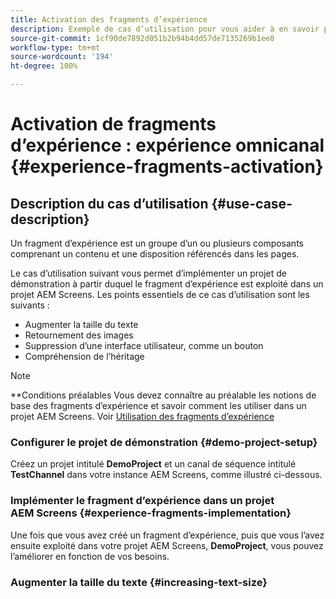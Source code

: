 ```yaml
---
title: Activation des fragments d’expérience
description: Exemple de cas d’utilisation pour vous aider à en savoir plus sur l’activation des fragments d’expérience concernant AEM Screens.
source-git-commit: 1cf90de7892d051b2b94b4dd57de7135269b1ee8
workflow-type: tm+mt
source-wordcount: '194'
ht-degree: 100%

---
```



# Activation de fragments d’expérience : expérience omnicanal {#experience-fragments-activation}

## Description du cas d’utilisation {#use-case-description}

Un fragment d’expérience est un groupe d’un ou plusieurs composants comprenant un contenu et une disposition référencés dans les pages.

Le cas d’utilisation suivant vous permet d’implémenter un projet de démonstration à partir duquel le fragment d’expérience est exploité dans un projet AEM Screens. Les points essentiels de ce cas d’utilisation sont les suivants :

* Augmenter la taille du texte
* Retournement des images
* Suppression d’une interface utilisateur, comme un bouton
* Compréhension de l’héritage

>[!NOTE]
>**Conditions préalables
>Vous devez connaître au préalable les notions de base des fragments d’expérience et savoir comment les utiliser dans un projet AEM Screens. Voir [Utilisation des fragments d’expérience](/help/user-guide/experience-fragments-in-screens.md)

### Configurer le projet de démonstration {#demo-project-setup}

Créez un projet intitulé **DemoProject** et un canal de séquence intitulé **TestChannel** dans votre instance AEM Screens, comme illustré ci-dessous.

### Implémenter le fragment d’expérience dans un projet AEM Screens {#experience-fragments-implementation}

Une fois que vous avez créé un fragment d’expérience, puis que vous l’avez ensuite exploité dans votre projet AEM Screens, **DemoProject**, vous pouvez l’améliorer en fonction de vos besoins.

### Augmenter la taille du texte {#increasing-text-size}






